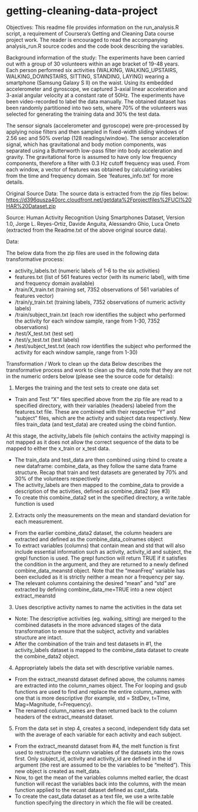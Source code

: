 getting-cleaning-data-project
=============================
Objectives: 
This readme file provides information on the run_analysis.R script, a requirement of Coursera’s Getting and Cleaning Data course project work. The reader is encouraged to read the accompanying analysis_run.R source codes and the code book describing the variables.

Background information of the study:
The experiments have been carried out with a group of 30 volunteers within an age bracket of 19-48 years. Each person performed six activities (WALKING, WALKING_UPSTAIRS, WALKING_DOWNSTAIRS, SITTING, STANDING, LAYING) wearing a smartphone (Samsung Galaxy S II) on the waist. Using its embedded accelerometer and gyroscope, we captured 3-axial linear acceleration and 3-axial angular velocity at a constant rate of 50Hz. The experiments have been video-recorded to label the data manually. The obtained dataset has been randomly partitioned into two sets, where 70% of the volunteers was selected for generating the training data and 30% the test data. 

The sensor signals (accelerometer and gyroscope) were pre-processed by applying noise filters and then sampled in fixed-width sliding windows of 2.56 sec and 50% overlap (128 readings/window). The sensor acceleration signal, which has gravitational and body motion components, was separated using a Butterworth low-pass filter into body acceleration and gravity. The gravitational force is assumed to have only low frequency components, therefore a filter with 0.3 Hz cutoff frequency was used. From each window, a vector of features was obtained by calculating variables from the time and frequency domain. See 'features_info.txt' for more details.

Original Source Data:
The source data is extracted from the zip files below:
https://d396qusza40orc.cloudfront.net/getdata%2Fprojectfiles%2FUCI%20HAR%20Dataset.zip

Source: Human Activity Recognition Using Smartphones Dataset, Version 1.0, Jorge L. Reyes-Ortiz, Davide Anguita, Alessandro Ghio, Luca Oneto (extracted from the Readme.txt of the above original source data).

Data:

The below data from the zip files are used in the following data transformative process:
-	activity_labels.txt (numeric labels of 1-6 to the six activities) 
-	features.txt (list of 561 features vector (with its numeric label), with time and frequency domain available)
-	/train/X_train.txt (training set, 7352 observations of 561 variables of features vector)
-	/train/y_train.txt (training labels, 7352 observations of numeric activity labels)
-	/train/subject_train.txt (each row identifies the subject who performed the activity for each window sample, range from 1-30, 7352 observations)
-	/test/X_test.txt (test set)
-	/test/y_test.txt (test labels)
-	/test/subject_test.txt (each row identifies the subject who performed the activity for each window sample, range from 1-30)

Transformation / Work to clean up the data
Below describes the transformative process and work to clean up the data, note that they are not in the numeric orders below (please see the source code for details):

1)	Merges the training and the test sets to create one data set

-	Train and Test “X” files specified above from the zip file are read to a specified directory, with their variables (headers) labeled from the features.txt file. These are combined with their respective “Y” and “subject” files, which are the activity and subject data respectively. New files train_data (and test_data) are created using the cbind funtion. 

At this stage, the activity_labels file (which contains the activity mapping) is not mapped as it does not allow the correct sequence of the data to be mapped to either the x_train or x_test data.
-	The train_data and test_data are then combined using rbind to create a new dataframe: combine_data, as they follow the same data frame structure. Recap that train and test datasets are generated by 70% and 30% of the volunteers respectively
-	The activity_labels are then mapped to the combine_data to provide a description of the activities, defined as combine_data2 (see #3)
-	To create this combine_data2 set in the specified directory, a write.table function is used

2) Extracts only the measurements on the mean and standard deviation for each measurement. 

-	From the earlier combine_data2 dataset, the column headers are extracted and defined as the combine_data_colnames object
-	To extract variables (columns) that contain mean and std that will also include essential information such as activity, activity_id and subject, the grepl function is used.  The grepl function will return TRUE if it satisfies the condition in the argument, and they are returned to a newly defined combine_data_meanstd object. Note that the “meanFreq” variable has been excluded as it is strictly neither a mean nor a frequency per say.
-	The relevant columns containing the desired “mean” and “std” are extracted by defining combine_data_me=TRUE into a new object extract_meanstd

3) Uses descriptive activity names to name the activities in the data set
-	Note: The descriptive activities (eg. walking, sitting) are merged to the combined datasets in the more advanced stages of the data transformation to ensure that the subject, activity and variables structure are intact.
-	After the combination of the train and test datasets in #1, the activity_labels dataset is mapped to the combine_data dataset to create the combine_data2 object.

4) Appropriately labels the data set with descriptive variable names. 
-	From the extract_meanstd dataset defined above, the columns names are extracted into the column_names object. The For looping and gsub functions are used to find and replace the entire column_names with one that is more descriptive (for example, std = StdDev, t=Time, Mag=Magnitude, f=Frequency).
-	The renamed column_names are then returned back to the column headers of the extract_meanstd dataset.

5) From the data set in step 4, creates a second, independent tidy data set with the average of each variable for each activity and each subject.
-	From the extract_meanstd dataset from #4, the melt function is first used to restructure the column variables of the datasets into the rows first. Only subject_id, activity and activity_id are defined in the id argument (the rest are assumed to be the variables to be “melted”). This new object is created as melt_data.
-	Now, to get the mean of the variables columns melted earlier, the dcast function will recast the variables back into the columns, with the mean function applied to the recast dataset defined as cast_data.
-	To create the cast_data dataset as a text file, we use a write.table function specifying the directory in which the file will be created.
